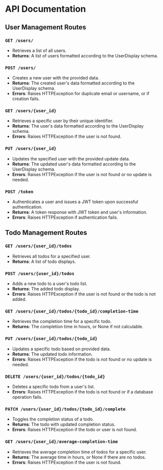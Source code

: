 # API Documentation

## User Management Routes

### `GET /users/`
- Retrieves a list of all users.
- **Returns**: A list of users formatted according to the UserDisplay schema.

### `POST /users/`
- Creates a new user with the provided data.
- **Returns**: The created user's data formatted according to the UserDisplay schema.
- **Errors**: Raises HTTPException for duplicate email or username, or if creation fails.

### `GET /users/{user_id}`
- Retrieves a specific user by their unique identifier.
- **Returns**: The user's data formatted according to the UserDisplay schema.
- **Errors**: Raises HTTPException if the user is not found.

### `PUT /users/{user_id}`
- Updates the specified user with the provided update data.
- **Returns**: The updated user's data formatted according to the UserDisplay schema.
- **Errors**: Raises HTTPException if the user is not found or no update is needed.

### `POST /token`
- Authenticates a user and issues a JWT token upon successful authentication.
- **Returns**: A token response with JWT token and user's information.
- **Errors**: Raises HTTPException if authentication fails.

## Todo Management Routes

### `GET /users/{user_id}/todos`
- Retrieves all todos for a specified user.
- **Returns**: A list of todo displays.

### `POST /users/{user_id}/todos`
- Adds a new todo to a user's todo list.
- **Returns**: The added todo display.
- **Errors**: Raises HTTPException if the user is not found or the todo is not added.

### `GET /users/{user_id}/todos/{todo_id}/completion-time`
- Retrieves the completion time for a specific todo.
- **Returns**: The completion time in hours, or None if not calculable.

### `PUT /users/{user_id}/todos/{todo_id}`
- Updates a specific todo based on provided data.
- **Returns**: The updated todo information.
- **Errors**: Raises HTTPException if the todo is not found or no update is needed.

### `DELETE /users/{user_id}/todos/{todo_id}`
- Deletes a specific todo from a user's list.
- **Errors**: Raises HTTPException if the todo is not found or if a database operation fails.

### `PATCH /users/{user_id}/todos/{todo_id}/complete`
- Toggles the completion status of a todo.
- **Returns**: The todo with updated completion status.
- **Errors**: Raises HTTPException if the todo or user is not found.

### `GET /users/{user_id}/average-completion-time`
- Retrieves the average completion time of todos for a specific user.
- **Returns**: The average time in hours, or None if there are no todos.
- **Errors**: Raises HTTPException if the user is not found.